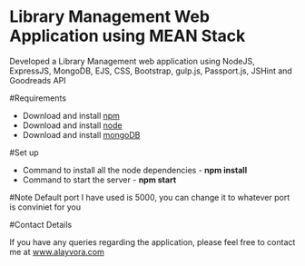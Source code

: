 # Library Management Web Application using MEAN Stack
Developed a Library Management web application using NodeJS, ExpressJS, MongoDB, EJS, CSS, Bootstrap, gulp.js, Passport.js, JSHint and Goodreads API

#Requirements
+ Download and install [npm](https://www.npmjs.com/)
+ Download and install [node](https://nodejs.org/)
+ Download and install [mongoDB](https://www.mongodb.com/)

#Set up
+ Command to install all the node dependencies - **npm install**
+ Command to start the server - **npm start**

#Note
Default port I have used is 5000, you can change it to whatever port is conviniet for you

#Contact Details

If you have any queries regarding the application, please feel free to contact me at www.alayvora.com
